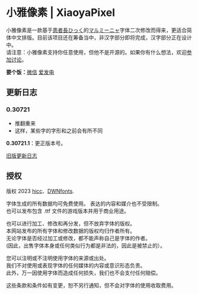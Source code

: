 # 小雅像素 | XiaoyaPixel
小雅像素是一款基于[患者長ひっく](https://00ff.booth.pm/)的[マルミーニャ](https://00ff.booth.pm/items/4927023)字体二次修改而得来，更适合简体中文排版。目前该项目还在筹备当中，非汉字部分即将完成，汉字部分正在设计中。  
请注意：小雅像素支持你任意使用，但他不是开源的。如果你有什么想法，欢迎[参加讨论](https://github.com/DWNfonts/XiaoyaPixel/discussions)。

**要个饭：**[微信](https://github.com/DWNfonts/MuzaiPixel/blob/main/docs/WeChatPay.png) [爱发电](https://afdian.net/@DWNfonts)
## 更新日志
### 0.30721
* 推翻重来
* 这样，某些字的字形和之前会有所不同

**0.30721.1**：更正版本号。

[旧版更新日志](CHANGELOG.md)
## 授权
版权 2023 [hicc](https://hicchicc.github.io/00ff)、[DWNfonts](https://github.com/DWNfonts).

字体生成的所有数据均可免费使用。 表达的内容和媒介也不受限制。  
也可以发布包含 .ttf 文件的游戏版本并用于商业用途。

也可以进行加工、修改和再分发，但不放弃字体的版权。  
本网站发布的所有字体和修改数据的版权均归作者所有。  
无论字体是否经过加工或修改，都不能声称自己是字体的作者。  
(因此，出售字体本身或任何类似行为都是非法的，因此是被禁止的）。

您可以注明或不注明使用字体的来源或出处。  
我们不对使用或表现字体的任何媒体的内容或意识形态负责。  
此外，万一因使用字体而造成任何损失，我们也不会支付任何赔偿。

这些条款和条件如有变更，恕不另行通知，但不会对字体的使用收取费用。

